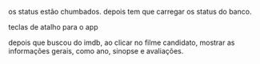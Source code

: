 os status estão chumbados. depois tem que carregar os status do banco.

teclas de atalho para o app

depois que buscou do imdb, ao clicar no filme candidato, mostrar as informações gerais, como ano, sinopse e avaliações.